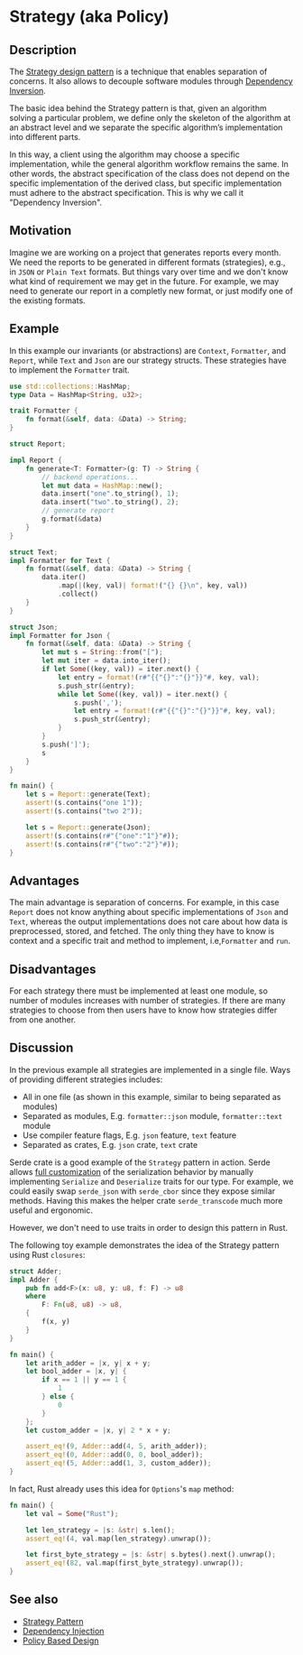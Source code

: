 # Strategy (aka Policy)

## Description

The [Strategy design pattern](https://en.wikipedia.org/wiki/Strategy_pattern)
is a technique that enables separation of concerns.
It also allows to decouple software modules through [Dependency Inversion](https://en.wikipedia.org/wiki/Dependency_inversion_principle).

The basic idea behind the Strategy pattern is that, given an algorithm solving a particular problem,
we define only the skeleton of the algorithm at an abstract level and
we separate the specific algorithm’s implementation into different parts.

In this way, a client using the algorithm may choose a specific implementation, while the general algorithm workflow remains the same.
In other words, the abstract specification of the class does not depend on the specific implementation of the derived class,
but specific implementation must adhere to the abstract specification.
This is why we call it "Dependency Inversion".

## Motivation

Imagine we are working on a project that generates reports every month.
We need the reports to be generated in different formats (strategies), e.g.,
in `JSON` or `Plain Text` formats.
But things vary over time and we don't know what kind of requirement we may get in the future.
For example, we may need to generate our report in a completly new format,
or just modify one of the existing formats.

## Example

In this example our invariants (or abstractions) are `Context`, `Formatter`, and `Report`,
while `Text` and `Json` are our strategy structs.
These strategies have to implement the `Formatter` trait.

```rust
use std::collections::HashMap;
type Data = HashMap<String, u32>;

trait Formatter {
    fn format(&self, data: &Data) -> String;
}

struct Report;

impl Report {
    fn generate<T: Formatter>(g: T) -> String {
        // backend operations...
        let mut data = HashMap::new();
        data.insert("one".to_string(), 1);
        data.insert("two".to_string(), 2);
        // generate report
        g.format(&data)
    }
}

struct Text;
impl Formatter for Text {
    fn format(&self, data: &Data) -> String {
        data.iter()
            .map(|(key, val)| format!("{} {}\n", key, val))
            .collect()
    }
}

struct Json;
impl Formatter for Json {
    fn format(&self, data: &Data) -> String {
        let mut s = String::from("[");
        let mut iter = data.into_iter();
        if let Some((key, val)) = iter.next() {
            let entry = format!(r#"{{"{}":"{}"}}"#, key, val);
            s.push_str(&entry);
            while let Some((key, val)) = iter.next() {
                s.push(',');
                let entry = format!(r#"{{"{}":"{}"}}"#, key, val);
                s.push_str(&entry);
            }
        }
        s.push(']');
        s
    }
}

fn main() {
    let s = Report::generate(Text);
    assert!(s.contains("one 1"));
    assert!(s.contains("two 2"));

    let s = Report::generate(Json);
    assert!(s.contains(r#"{"one":"1"}"#));
    assert!(s.contains(r#"{"two":"2"}"#));
}
```

## Advantages

The main advantage is separation of concerns. For example, in this case `Report` does not know anything about specific
implementations of `Json` and `Text`, whereas the output implementations does not care about how data is
preprocessed, stored, and fetched.
The only thing they have to know is context and a specific trait and method to implement,
i.e,`Formatter` and `run`.

## Disadvantages

For each strategy there must be implemented at least one module, so number of modules
increases with number of strategies.
If there are many strategies to choose from then users have to know how strategies differ
from one another.

## Discussion

In the previous example all strategies are implemented in a single file.
Ways of providing different strategies includes:

- All in one file (as shown in this example, similar to being separated as modules)
- Separated as modules, E.g. `formatter::json` module, `formatter::text` module
- Use compiler feature flags, E.g. `json` feature, `text` feature
- Separated as crates, E.g. `json` crate, `text` crate

Serde crate is a good example of the `Strategy` pattern in action. Serde allows [full customization](https://serde.rs/custom-serialization.html)
of the serialization behavior by manually implementing `Serialize` and `Deserialize` traits for our type.
For example, we could easily swap `serde_json` with `serde_cbor` since they expose similar methods.
Having this makes the helper crate `serde_transcode` much more useful and ergonomic.

However, we don't need to use traits in order to design this pattern in Rust.

The following toy example demonstrates the idea of the Strategy pattern using Rust
`closures`:

```rust
struct Adder;
impl Adder {
    pub fn add<F>(x: u8, y: u8, f: F) -> u8
    where
        F: Fn(u8, u8) -> u8,
    {
        f(x, y)
    }
}

fn main() {
    let arith_adder = |x, y| x + y;
    let bool_adder = |x, y| {
        if x == 1 || y == 1 {
            1
        } else {
            0
        }
    };
    let custom_adder = |x, y| 2 * x + y;

    assert_eq!(9, Adder::add(4, 5, arith_adder));
    assert_eq!(0, Adder::add(0, 0, bool_adder));
    assert_eq!(5, Adder::add(1, 3, custom_adder));
}

```

In fact, Rust already uses this idea for `Options`'s `map` method:

```rust
fn main() {
    let val = Some("Rust");

    let len_strategy = |s: &str| s.len();
    assert_eq!(4, val.map(len_strategy).unwrap());

    let first_byte_strategy = |s: &str| s.bytes().next().unwrap();
    assert_eq!(82, val.map(first_byte_strategy).unwrap());
}
```

## See also

- [Strategy Pattern](https://en.wikipedia.org/wiki/Strategy_pattern)
- [Dependency Injection](https://en.wikipedia.org/wiki/Dependency_injection)
- [Policy Based Design](https://en.wikipedia.org/wiki/Modern_C++_Design#Policy-based_design)
